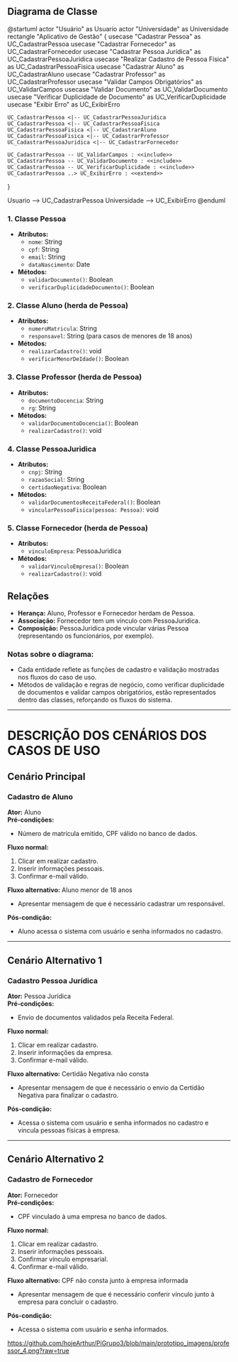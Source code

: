 ## Diagrama de Classe
@startuml
actor "Usuário" as Usuario
actor "Universidade" as Universidade
rectangle "Aplicativo de Gestão" {
    usecase "Cadastrar Pessoa" as UC_CadastrarPessoa
    usecase "Cadastrar Fornecedor" as UC_CadastrarFornecedor
    usecase "Cadastrar Pessoa Jurídica" as UC_CadastrarPessoaJuridica
    usecase "Realizar Cadastro de Pessoa Física" as UC_CadastrarPessoaFisica
    usecase "Cadastrar Aluno" as UC_CadastrarAluno
    usecase "Cadastrar Professor" as UC_CadastrarProfessor
    usecase "Validar Campos Obrigatórios" as UC_ValidarCampos
    usecase "Validar Documento" as UC_ValidarDocumento
    usecase "Verificar Duplicidade de Documento" as UC_VerificarDuplicidade
    usecase "Exibir Erro" as UC_ExibirErro
    
    UC_CadastrarPessoa <|-- UC_CadastrarPessoaJuridica
    UC_CadastrarPessoa <|-- UC_CadastrarPessoaFisica
    UC_CadastrarPessoaFisica <|-- UC_CadastrarAluno
    UC_CadastrarPessoaFisica <|-- UC_CadastrarProfessor
    UC_CadastrarPessoaJuridica <|-- UC_CadastrarFornecedor
    
    UC_CadastrarPessoa -- UC_ValidarCampos : <<include>>
    UC_CadastrarPessoa -- UC_ValidarDocumento : <<include>>
    UC_CadastrarPessoa -- UC_VerificarDuplicidade : <<include>>
    UC_CadastrarPessoa ..> UC_ExibirErro : <<extend>>
}

Usuario --> UC_CadastrarPessoa
Universidade --> UC_ExibirErro
@enduml


### 1. Classe Pessoa
- **Atributos:**
  - `nome`: String
  - `cpf`: String
  - `email`: String
  - `dataNascimento`: Date
- **Métodos:**
  - `validarDocumento()`: Boolean
  - `verificarDuplicidadeDocumento()`: Boolean

### 2. Classe Aluno (herda de Pessoa)
- **Atributos:**
  - `numeroMatricula`: String
  - `responsavel`: String (para casos de menores de 18 anos)
- **Métodos:**
  - `realizarCadastro()`: void
  - `verificarMenorDeIdade()`: Boolean

### 3. Classe Professor (herda de Pessoa)
- **Atributos:**
  - `documentoDocencia`: String
  - `rg`: String
- **Métodos:**
  - `validarDocumentoDocencia()`: Boolean
  - `realizarCadastro()`: void

### 4. Classe PessoaJuridica
- **Atributos:**
  - `cnpj`: String
  - `razaoSocial`: String
  - `certidaoNegativa`: Boolean
- **Métodos:**
  - `validarDocumentosReceitaFederal()`: Boolean
  - `vincularPessoaFisica(pessoa: Pessoa)`: void

### 5. Classe Fornecedor (herda de Pessoa)
- **Atributos:**
  - `vinculoEmpresa`: PessoaJuridica
- **Métodos:**
  - `validarVinculoEmpresa()`: Boolean
  - `realizarCadastro()`: void

## Relações
- **Herança:** Aluno, Professor e Fornecedor herdam de Pessoa.
- **Associação:** Fornecedor tem um vínculo com PessoaJuridica.
- **Composição:** PessoaJuridica pode vincular várias Pessoa (representando os funcionários, por exemplo).

### Notas sobre o diagrama:
- Cada entidade reflete as funções de cadastro e validação mostradas nos fluxos do caso de uso.
- Métodos de validação e regras de negócio, como verificar duplicidade de documentos e validar campos obrigatórios, estão representados dentro das classes, reforçando os fluxos do sistema.

---

# DESCRIÇÃO DOS CENÁRIOS DOS CASOS DE USO

## Cenário Principal
### Cadastro de Aluno
**Ator:** Aluno  
**Pré-condições:**  
- Número de matrícula emitido, CPF válido no banco de dados.

**Fluxo normal:**
1. Clicar em realizar cadastro.
2. Inserir informações pessoais.
3. Confirmar e-mail válido.

**Fluxo alternativo:** Aluno menor de 18 anos  
- Apresentar mensagem de que é necessário cadastrar um responsável.

**Pós-condição:**  
- Aluno acessa o sistema com usuário e senha informados no cadastro.

---

## Cenário Alternativo 1
### Cadastro Pessoa Jurídica
**Ator:** Pessoa Jurídica  
**Pré-condições:**  
- Envio de documentos validados pela Receita Federal.

**Fluxo normal:**
1. Clicar em realizar cadastro.
2. Inserir informações da empresa.
3. Confirmar e-mail válido.

**Fluxo alternativo:** Certidão Negativa não consta  
- Apresentar mensagem de que é necessário o envio da Certidão Negativa para finalizar o cadastro.

**Pós-condição:**  
- Acessa o sistema com usuário e senha informados no cadastro e vincula pessoas físicas à empresa.

---

## Cenário Alternativo 2
### Cadastro de Fornecedor
**Ator:** Fornecedor  
**Pré-condições:**  
- CPF vinculado à uma empresa no banco de dados.

**Fluxo normal:**
1. Clicar em realizar cadastro.
2. Inserir informações pessoais.
3. Confirmar vínculo empresarial.
4. Confirmar e-mail válido.

**Fluxo alternativo:** CPF não consta junto à empresa informada  
- Apresentar mensagem de que é necessário conferir vínculo junto à empresa para concluir o cadastro.

**Pós-condição:**  
- Acessa o sistema com usuário e senha informados.

https://github.com/hojeArthur/PiGrupo3/blob/main/prototipo_imagens/professor_4.png?raw=true
